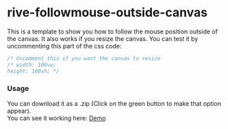 # rive-followmouse-outside-canvas
This is a template to show you how to follow the mouse position outside of the canvas.
It also works if you resize the canvas. You can test it by uncommenting this part of the css code:

  ```css
  /* Uncomment this if you want the canvas to resize
  /* width: 100vw;
  height: 100vh; */
```

### Usage
You can download it as a .zip (Click on the green button to make that option appear).  
You can see it working here: [Demo](https://pedroalpera.github.io/rive-followmouse-outside-canvas/)

